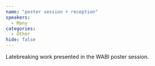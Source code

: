 ```yaml
---
name: "poster session + reception"
speakers:
  - Many
categories:
  - Other
hide: false
---
```


Latebreaking work presented in the WABI poster session.

